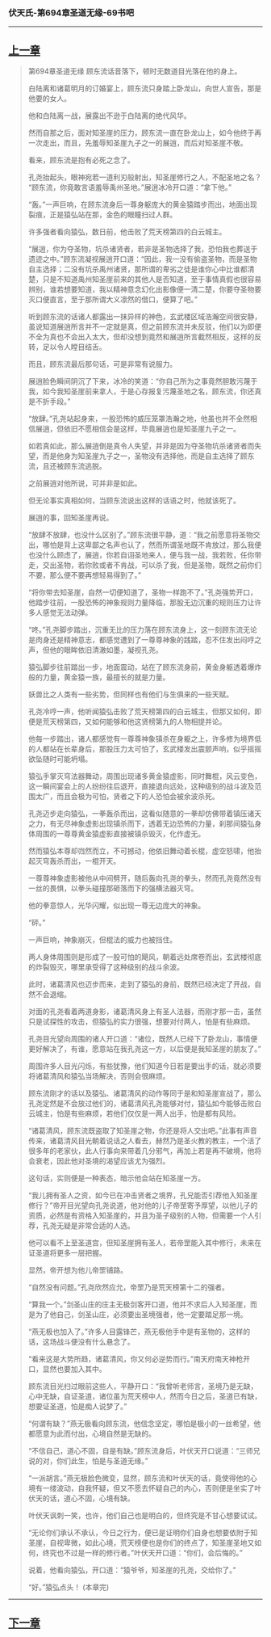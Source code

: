 ### 伏天氏-第694章圣道无缘-69书吧

--------
[上一章](./ecdd4e79e0ca4e8318e8ca600b4ebc4b.md)
--------


>
>
>
>第694章圣道无缘
>顾东流话音落下，顿时无数道目光落在他的身上。
>
>白陆离和诸葛明月的订婚宴上，顾东流只身踏上卧龙山，向世人宣告，那是他要的女人。
>
>他和白陆离一战，展露出不逊于白陆离的绝代风华。
>
>然而自那之后，面对知圣崖的压力，顾东流一直在卧龙山上，如今他终于再一次走出，而且，先羞辱知圣崖九子之一的展逍，而后对知圣崖不敬。
>
>看来，顾东流是抱有必死之念了。
>
>孔尧抬起头，眼神宛若一道利刃般射出，知圣崖修行之人，不配圣地之名？
>“顾东流，你竟敢言语羞辱禹州圣地。”展逍冰冷开口道：“拿下他。”
>
>“轰。”一声巨响，在顾东流身后一尊身躯庞大的黄金猿踏步而出，地面出现裂痕，正是猿弘站在那，金色的眼瞳扫过人群。
>
>许多强者看向猿弘，数日前，他击败了荒天榜第四的白云城主。
>
>“展逍，你为夺圣物，坑杀诸贤者，若非是圣物选择了我，恐怕我也葬送于遗迹之中。”顾东流凝视展逍开口道：“因此，我一没有偷盗圣物，而是圣物自主选择；二没有坑杀禹州诸贤，那所谓的卑劣之徒是谁你心中比谁都清楚，只是不知道禹州知圣崖前来的其他人是否知道，至于事情真假也很容易辨别，谁若想要知道，我以精神意念幻化出影像便一清二楚，你要夺圣物要灭口便直言，至于那所谓大义凛然的借口，便算了吧。”
>
>听到顾东流的话诸人都露出一抹异样的神色，玄武楼区域浩瀚空间很安静，虽说知道展逍所言并不一定就是真，但之前顾东流并未反驳，他们以为即便不全为真也不会出入太大，但却没想到竟然和展逍所言截然相反，这样的反转，足以令人瞠目结舌。
>
>而且，顾东流最后那句话，可是非常有说服力。
>
>展逍脸色瞬间阴沉了下来，冰冷的笑道：“你自己所为之事竟然胆敢污蔑于我，如今我知圣崖前来拿人，于是心存报复污蔑圣地之名，顾东流，你还真是不折手段。”
>
>“放肆。”孔尧站起身来，一股恐怖的威压笼罩浩瀚之地，他虽也并不全然相信展逍，但依旧不愿相信会是这样，毕竟展逍也是知圣崖九子之一。
>
>如若真如此，那么展逍倒是真令人失望，并非是因为夺圣物坑杀诸贤者而失望，而是他身为知圣崖九子之一，圣物没有选择他，而是自主选择了顾东流，且还被顾东流逃脱。
>
>之前展逍对他所说，可并非是如此。
>
>但无论事实真相如何，当顾东流说出这样的话语之时，他就该死了。
>
>展逍的事，回知圣崖再说。
>
>“放肆不放肆，也没什么区别了。”顾东流很平静，道：“我之前愿意将圣物交出，哪怕是背上这卑鄙之名声也认了，然而所谓圣地既不肯放过，那么我便也没什么顾虑了，展逍，你若自诩圣地来人，便与我一战，我若败，任你带走，交出圣物，若你败或者不肯战，可以杀了我，但是圣物，既然之前你们不要，那么便不要再想轻易得到了。”
>
>“将你带去知圣崖，自然一切便知道了，圣物一样跑不了。”孔尧强势开口，他踏步往前，一股恐怖的神象规则力量降临，那股无边沉重的规则压力让许多人感觉无法动弹。
>
>“咚。”孔尧脚步踏出，沉重无比的压力落在顾东流身上，这一刻顾东流无论是肉身还是精神意志，都感觉遭到了一尊尊神象的践踏，忍不住发出闷哼之声，但他的眼眸依旧清澈如墨，凝视孔尧。
>
>猿弘脚步往前踏出一步，地面震动，站在了顾东流身前，黄金身躯透着爆炸般的力量，黄金猿一族，最擅长的就是力量。
>
>妖兽比之人类有一些劣势，但同样也有他们与生俱来的一些天赋。
>
>孔尧冷哼一声，他听闻猿弘击败了荒天榜第四的白云城主，但那又如何，即便是荒天榜第四，又如何能够和他这贤榜第九的人物相提并论。
>
>他每一步踏出，诸人都感觉有一尊尊神象镇杀在身躯之上，许多修为境界低的人都站在长辈身后，那股压力太可怕了，玄武楼发出震颤声响，似乎摇摇欲坠随时可能坍塌。
>
>猿弘手掌灭穹法器舞动，周围出现诸多黄金猿虚影，同时舞棍，风云变色，这一瞬间宴会上的人纷纷往后退开，直接退向远处，这种级别的战斗波及范围太广，而且会极为可怕，贤者之下的人恐怕会被余波杀死。
>
>孔尧迈步走向猿弘，一拳轰杀而出，这看似随意的一拳却仿佛带着镇压诸天之力，有无尽神象虚影出现镇杀而下，透着无边恐怖的力量，刹那间猿弘身体周围的一尊尊黄金猿虚影直接被镇杀毁灭，化作虚无。
>
>然而猿弘本尊却岿然而立，不可撼动，他依旧舞动着长棍，虚空怒啸，他抬起灭穹轰杀而出，一棍开天。
>
>一尊尊神象虚影被他从中间劈开，随后轰向孔尧的拳头，然而孔尧竟然没有一丝的畏惧，以拳头碰撞那砸落而下的强横法器灭穹。
>
>他的拳意惊人，光华闪耀，似出现一尊无边庞大的神象。
>
>“砰。”
>
>一声巨响，神象崩灭，但棍法的威力也被挡住。
>
>两人身体周围则是形成了一股可怕的飓风，朝着远处席卷而出，玄武楼彻底的炸裂毁灭，哪里承受得了这种级别的战斗余波。
>
>此时，诸葛清风也迈步而来，走到了猿弘的身前，既然已经决定了开战，自然不会退缩。
>
>对面的孔尧看着两道身影，诸葛清风身上有圣人法器，而刚才那一击，虽然只是试探性的攻击，但猿弘的实力很强，想要对付两人，怕是有些麻烦。
>
>孔尧目光望向周围的诸人开口道：“诸位，既然人已经下了卧龙山，事情便更好解决了，有谁，愿意站在我孔尧这一方，以后便是我知圣崖的朋友了。”
>
>周围许多人目光闪烁，有些犹豫，他们知道今日若是要出手的话，就必须要将诸葛清风和猿弘当场解决，否则会很麻烦。
>
>顾东流刚才的话以及猿弘、诸葛清风的动作等同于是和知圣崖宣战了，那么孔尧定然是不会放过他们的，诸葛清风孔尧能够对付，猿弘如今能够击败白云城主，怕是有些麻烦，若他们仅仅是一两人出手，怕是都有风险。
>
>“诸葛清风，顾东流既盗取了知圣崖之物，你还是将人交出吧。”此事有声音传来，诸葛清风目光朝着说话之人看去，赫然乃是圣火教的教主，一个活了很多年的老家伙，此人行事向来带着几分邪气，再加上若是再不破境，他将会衰老，因此他对圣境的渴望应该尤为强烈。
>
>这句话，实则便是一种表态，暗示他会站在知圣崖一方。
>
>“我儿拥有圣人之资，如今已在冲击贤者之境界，孔兄能否引荐他入知圣崖修行？”帝开目光望向孔尧说道，他对他的儿子帝罡寄予厚望，以他儿子的资质，必然是有资格入知圣崖的，并且为圣子级别的人物，但需要一个人引荐，孔尧无疑是非常合适的人选。
>
>他可以看不上至圣道宫，但知圣崖拥有圣人，若帝罡能入其中修行，未来在证圣道将更多一层把握。
>
>显然，帝开想为他儿帝罡铺路。
>
>“自然没有问题。”孔尧欣然应允，帝罡乃是荒天榜第十二的强者。
>
>“算我一个。”剑圣山庄的庄主无极剑客开口道，他并不求后人入知圣崖，而是为了他自己，剑圣山庄，必须要出圣境强者，他一定要踏足那一境。
>
>“燕无极也加入了。”许多人目露锋芒，燕无极他手中是有圣物的，这样的话，这场战斗便没有什么悬念了。
>
>“看来这是大势所趋，诸葛清风，你又何必逆势而行。”南天府南天神枪开口，显然也要加入其中。
>
>顾东流目光扫过眼前这些人，平静开口：“我曾听老师言，圣境乃是无缺，心中无缺，自证圣道，诸位虽为荒天榜中人，然而今日之后，圣道已有缺，想要证圣道，怕是痴人说梦了。”
>
>“何谓有缺？”燕无极看向顾东流，他信念坚定，哪怕是极小的一丝希望，他都愿意为此而付出，心境自然是无缺的。
>
>“不信自己，道心不固，自是有缺。”顾东流身后，叶伏天开口说道：“三师兄说的对，你们此生，怕是与圣道无缘。”
>
>“一派胡言。”燕无极脸色微变，显然，顾东流和叶伏天的话，竟使得他的心境有一缕波动，自我怀疑，但又不愿去怀疑自己的内心，否则便是坐实了叶伏天的话，道心不固，心境有缺。
>
>叶伏天讽刺一笑，也许，他们自己也是明白的，但终究是不甘心想要试试。
>
>“无论你们承认不承认，今日之行为，便已是证明你们自身也想要依附于知圣崖，自视卑微，如此心境，荒天榜便也是你们的终点了，知圣崖圣地又如何，终究也不过是一样的修行者。”叶伏天开口道：“你们，会后悔的。”
>
>说着，他看向猿弘，开口道：“猿爷爷，知圣崖的孔尧，交给你了。”
>
>“好。”猿弘点头！
>(本章完)
>
>

--------
[下一章](./0127be9b486be48a959fcf42b1741d65.md)
--------
